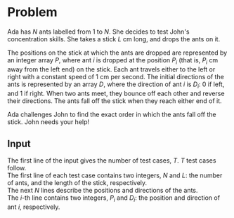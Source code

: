 # Problem

Ada has $N$ ants labelled from $1$ to $N$. She decides to test John's concentration skills. She takes a stick $L$ cm long, and drops the ants on it.

The positions on the stick at which the ants are dropped are represented by an integer array $P$, where ant $i$ is dropped at the position $P_i$ (that is, $P_i$ cm away from the left end) on the stick. Each ant travels either to the left or right with a constant speed of $1$ cm per second. The initial directions of the ants is represented by an array $D$, where the direction of ant $i$ is $D_i$: $0$ if left, and $1$ if right. When two ants meet, they bounce off each other and reverse their directions. The ants fall off the stick when they reach either end of it.

Ada challenges John to find the exact order in which the ants fall off the stick. John needs your help!

## Input

The first line of the input gives the number of test cases, $T$. $T$ test cases follow.  
The first line of each test case contains two integers, $N$ and $L$: the number of ants, and the length of the stick, respectively.  
The next $N$ lines describe the positions and directions of the ants.  
The $i$-th line contains two integers, $P_i$ and $D_i$: the position and direction of ant $i$, respectively.
